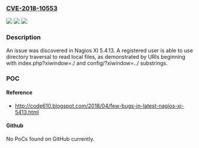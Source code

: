 ### [CVE-2018-10553](https://cve.mitre.org/cgi-bin/cvename.cgi?name=CVE-2018-10553)
![](https://img.shields.io/static/v1?label=Product&message=n%2Fa&color=blue)
![](https://img.shields.io/static/v1?label=Version&message=n%2Fa&color=blue)
![](https://img.shields.io/static/v1?label=Vulnerability&message=n%2Fa&color=brighgreen)

### Description

An issue was discovered in Nagios XI 5.4.13. A registered user is able to use directory traversal to read local files, as demonstrated by URIs beginning with index.php?xiwindow=./ and config/?xiwindow=../ substrings.

### POC

#### Reference
- http://code610.blogspot.com/2018/04/few-bugs-in-latest-nagios-xi-5413.html

#### Github
No PoCs found on GitHub currently.

